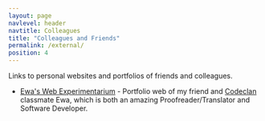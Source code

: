 ```yaml
---
layout: page
navlevel: header
navtitle: Colleagues
title: "Colleagues and Friends"
permalink: /external/
position: 4
---
```


Links to personal websites and portfolios of friends and colleagues.

* [Ewa's Web Experimentarium](https://elipinska.github.io/) - Portfolio web of my friend and [Codeclan](https://codeclan.com) classmate Ewa, which is both an amazing Proofreader/Translator and Software Developer. 
